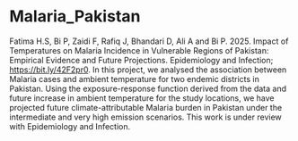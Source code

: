 # Malaria_Pakistan
Fatima H.S, Bi P, Zaidi F, Rafiq J, Bhandari D, Ali A and Bi P. 2025. Impact of Temperatures on Malaria Incidence in Vulnerable Regions of Pakistan: Empirical Evidence and Future Projections. Epidemiology and Infection; https://bit.ly/42F2pr0. In this project, we analysed the association between Malaria cases and ambient temperature for two endemic districts in Pakistan. Using the exposure-response function derived from the data and future increase in ambient temperature for the study locations, we have projected future climate-attributable Malaria burden in Pakistan under the intermediate and very high emission scenarios. This work is under review with Epidemiology and Infection.
